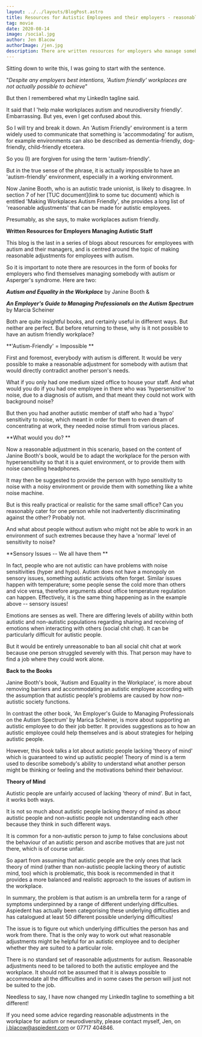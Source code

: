 ```yaml
---
layout: ../../layouts/BlogPost.astro
title: Resources for Autistic Employees and their employers - reasonable adjustments.
tag: movie
date: 2020-08-14
image: /social.jpg
author: Jen Blacow
authorImage: /jen.jpg
description: There are written resources for employers who manage somebody with autism. Here we explore reasonable adjustments at work and explain some common misunderstandings.
---
```

Sitting down to write this, I was going to start with the sentence.

"*Despite any employers best intentions, 'Autism friendly' workplaces
are not actually possible to achieve*"

But then I remembered what my LinkedIn tagline said.

It said that I 'help make workplaces autism and neurodiversity
friendly'. Embarrassing. But yes, even I get confused about this.

So I will try and break it down. An 'Autism Friendly' environment is a
term widely used to communicate that something is 'accommodating' for
autism, for example environments can also be described as
dementia-friendly, dog-friendly, child-friendly etcetera.

So you (I) are forgiven for using the term 'autism-friendly'.

But in the true sense of the phrase, it is actually impossible to have
an 'autism-friendly' environment, especially in a working environment.

Now Janine Booth, who is an autistic trade unionist, is likely to
disagree. In section 7 of her [TUC document](link to some tuc document) which is
entitled 'Making Workplaces Autism Friendly', she provides a long list
of 'reasonable adjustments' that can be made for autistic employees.

Presumably, as she says, to make workplaces autism friendly.

**Written Resources for Employers Managing Autistic Staff**

This blog is the last in a series of blogs about resources for employees
with autism and their managers, and is centred around the topic of
making reasonable adjustments for employees with autism.

So it is important to note there are resources in the form of books for
employers who find themselves managing somebody with autism or
Asperger's syndrome. Here are two:

***Autism and Equality in the Workplace*** by Janine Booth &

***An Employer's Guide to Managing Professionals on the Autism
Spectrum*** by Marcia Scheiner

Both are quite insightful books, and certainly useful in different ways.
But neither are perfect. But before returning to these, why is it not
possible to have an autism friendly workplace?

**'Autism-Friendly' = Impossible **

First and foremost, everybody with autism is different. It would be very
possible to make a reasonable adjustment for somebody with autism that
would directly contradict another person's needs.

What if you only had one medium sized office to house your staff. And
what would you do if you had one employee in there who was
'hypersensitive' to noise, due to a diagnosis of autism, and that meant
they could not work with background noise?

But then you had another autistic member of staff who had a 'hypo'
sensitivity to noise, which meant in order for them to even dream of
concentrating at work, they needed noise stimuli from various places.

**What would you do? **

Now a reasonable adjustment in this scenario, based on the content of
Janine Booth's book, would be to adapt the workplace for the person with
hypersensitivity so that it is a quiet environment, or to provide them
with noise cancelling headphones.

It may then be suggested to provide the person with hypo sensitivity to
noise with a noisy environment or provide them with something like a
white noise machine.

But is this really practical or realistic for the same small office? Can
you reasonably cater for one person while not inadvertently
discriminating against the other? Probably not.

And what about people without autism who might not be able to work in an
environment of such extremes because they have a 'normal' level of
sensitivity to noise?

**Sensory Issues -- We all have them **

In fact, people who are not autistic can have problems with noise
sensitivities (hyper and hypo). Autism does not have a monopoly on
sensory issues, something autistic activists often forget. Similar
issues happen with temperature; some people sense the cold more than
others and vice versa, therefore arguments about office temperature
regulation can happen. Effectively, it is the same thing happening as in
the example above -- sensory issues!

Emotions are senses as well. There are differing levels of ability
within both autistic and non-autistic populations regarding sharing and
receiving of emotions when interacting with others (social chit chat).
It can be particularly difficult for autistic people.

But it would be entirely unreasonable to ban all social chit chat at
work because one person struggled severely with this. That person may
have to find a job where they could work alone.

**Back to the Books**

Janine Booth's book, 'Autism and Equality in the Workplace', is more
about removing barriers and accommodating an autistic employee according
with the assumption that autistic people's problems are caused by how
non-autistic society functions.

In contrast the other book, 'An Employer's Guide to Managing
Professionals on the Autism Spectrum' by Marica Scheiner, is more about
supporting an autistic employee to do their job better. It provides
suggestions as to how an autistic employee could help themselves and is
about strategies for helping autistic people.

However, this book talks a lot about autistic people lacking 'theory of
mind' which is guaranteed to wind up autistic people! Theory of mind is
a term used to describe somebody's ability to understand what another
person might be thinking or feeling and the motivations behind their
behaviour.

**Theory of Mind**

Autistic people are unfairly accused of lacking 'theory of mind'. But in
fact, it works both ways.

It is not so much about autistic people lacking theory of mind as about
autistic people and non-autistic people not understanding each other
because they think in such different ways.

It is common for a non-autistic person to jump to false conclusions
about the behaviour of an autistic person and ascribe motives that are
just not there, which is of course unfair.

So apart from assuming that autistic people are the only ones that lack
theory of mind (rather than non-autistic people lacking theory of
autistic mind, too) which is problematic, this book is recommended in
that it provides a more balanced and realistic approach to the issues of
autism in the workplace.

In summary, the problem is that autism is an umbrella term for a range
of symptoms underpinned by a range of different underlying difficulties.
Aspiedent has actually been categorising these underlying difficulties
and has catalogued at least 50 different possible underlying
difficulties!

The issue is to figure out which underlying difficulties the person has
and work from there. That is the only way to work out what reasonable
adjustments might be helpful for an autistic employee and to decipher
whether they are suited to a particular role.

There is no standard set of reasonable adjustments for autism.
Reasonable adjustments need to be tailored to both the autistic employee
and the workplace. It should not be assumed that it is always possible
to accommodate all the difficulties and in some cases the person will
just not be suited to the job.

Needless to say, I have now changed my LinkedIn tagline to something a
bit different!

If you need some advice regarding reasonable adjustments in the
workplace for autism or neurodiversity, please contact myself, Jen, on
<j.blacow@aspiedent.com> or 07717 404846.
